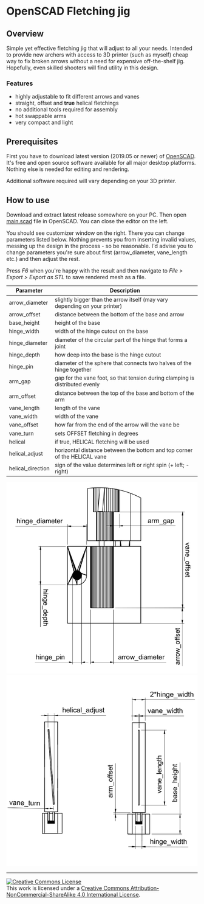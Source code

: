 # OpenSCAD Fletching jig

## Overview
Simple yet effective fletching jig that will adjust to all your needs. Intended to provide new archers with access to 3D printer (such as myself) cheap way to fix broken arrows without a need for expensive off-the-shelf jig. Hopefully, even skilled shooters will find utility in this design.

### Features

+ highly adjustable to fit different arrows and vanes
+ straight, offset and **true** helical fletchings
+ no additional tools required for assembly
+ hot swappable arms
+ very compact and light 

## Prerequisites

First you have to download latest version (2019.05 or newer) of [OpenSCAD](http://www.openscad.org/downloads.html). It's free and open source software available for all major desktop platforms. Nothing else is needed for editing and rendering. 

Additional software required will vary depending on your 3D printer.

## How to use

Download and extract latest release somewhere on your PC. Then open [main.scad](./scad/main.scad) file in OpenSCAD. You can close the editor on the left.

You should see customizer window on the right. There you can change parameters listed below. Nothing prevents you from inserting invalid values, messing up the design in the process - so be reasonable. I'd advise you to change parameters you're sure about first (arrow_diameter, vane_length etc.) and then adjust the rest.

Press *F6* when you're happy with the result and then navigate to *File > Export > Export as STL* to save rendered mesh as a file.

Parameter | Description
--- | ---
arrow_diameter | slightly bigger than the arrow itself (may vary depending on your printer)
arrow_offset | distance between the bottom of the base and arrow
base_height | height of the base
hinge_width | width of the hinge cutout on the base
hinge_diameter | diameter of the circular part of the hinge that forms a joint
hinge_depth | how deep into the base is the hinge cutout
hinge_pin | diameter of the sphere that connects two halves of the hinge together 
arm_gap | gap for the vane foot, so that tension during clamping is distributed evenly
arm_offset | distance between the top of the base and bottom of the arm
vane_length | length of the vane
vane_width | width of the vane
vane_offset | how far from the end of the arrow will the vane be
vane_turn | sets OFFSET fletching in degrees
helical | if true, HELICAL fletching will be used
helical_adjust | horizontal distance between the bottom and top corner of the HELICAL vane
helical_direction | sign of the value determines left or right spin (+ left; - right)

![](./img/dimensions_1.png)
![](./img/dimensions_2.png)

***

<a rel="license" href="http://creativecommons.org/licenses/by-nc-sa/4.0/"><img alt="Creative Commons License" style="border-width:0" src="https://i.creativecommons.org/l/by-nc-sa/4.0/88x31.png" /></a><br />This work is licensed under a <a rel="license" href="http://creativecommons.org/licenses/by-nc-sa/4.0/">Creative Commons Attribution-NonCommercial-ShareAlike 4.0 International License</a>.